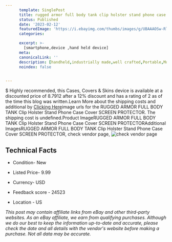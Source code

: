 ```yaml
---
      template: SinglePost
      title: rugged armor full body tank clip holster stand phone case cover screen protector
      status: Published
      date: '2023-02-12'
      featuredImage: 'https://i.ebayimg.com/thumbs/images/g/UBAAAOSw-Rlf89D5/s-l225.jpg'
      categories: 

      excerpt: >-
        [smartphone,device ,hand held device]
      meta:
      canonicalLink: ''
      description: [handheld,industrially made,well crafted,Portable,Mobile,Compact,Convenient,Lightweight,Maneuverable,Man-portable,Miniature,Carriable,Hand-held,Light,Holdable,Transportable,Mobile device,Pocket-sized,On-the-go,Wireless,Cordless,Compact size,Convenient size, smartphone,device ,hand held device]
      noindex: false

        
---
```

$
    Highly recommended, this Cases, Covers & Skins device is available at a discounted price of 8.7912 after a 12% discount and has a rating of 2 as of the time this blog was written.Learn More about the shipping costs and additional by [Clicking Here](https://www.ebay.com/itm/124515512292?hash=item1cfdb3efe4%3Ag%3AUBAAAOSw-Rlf89D5&mkevt=1&mkcid=1&mkrid=711-53200-19255-0&campid=%253CePNCampaignId%253E&customid=%253CreferenceId%253E&toolid=10049)image urls for the RUGGED ARMOR FULL BODY TANK Clip Holster Stand Phone Case Cover SCREEN PROTECTOR. The shipping cost is undefined.Product ImageRUGGED ARMOR FULL BODY TANK Clip Holster Stand Phone Case Cover SCREEN PROTECTORAdditional ImagesRUGGED ARMOR FULL BODY TANK Clip Holster Stand Phone Case Cover SCREEN PROTECTOR, check vendor page, ![check vendor page](https://origin-galleryplus.ebayimg.com/ws/web/124515512292_2_0_1/225x225.jpg,https://origin-galleryplus.ebayimg.com/ws/web/124515512292_3_0_1/225x225.jpg,https://origin-galleryplus.ebayimg.com/ws/web/124515512292_4_0_1/225x225.jpg,https://origin-galleryplus.ebayimg.com/ws/web/124515512292_5_0_1/225x225.jpg,https://origin-galleryplus.ebayimg.com/ws/web/124515512292_6_0_1/225x225.jpg,https://origin-galleryplus.ebayimg.com/ws/web/124515512292_7_0_1/225x225.jpg,https://origin-galleryplus.ebayimg.com/ws/web/124515512292_8_0_1/225x225.jpg,https://origin-galleryplus.ebayimg.com/ws/web/124515512292_9_0_1/225x225.jpg,https://origin-galleryplus.ebayimg.com/ws/web/124515512292_10_0_1/225x225.jpg,https://origin-galleryplus.ebayimg.com/ws/web/124515512292_11_0_1/225x225.jpg,https://origin-galleryplus.ebayimg.com/ws/web/124515512292_12_0_1/225x225.jpg)
    
    

 ## Technical Facts 



     
      

 - Condition- New 


      

 - Listed Price- 9.99 


      

 - Currency- USD 


      

 - Feedback score - 24523 


      

 - Location - US 


      
      

 *_This post may contain affiliate links from eBay and other third-party websites. As an eBay affiliate, we earn from qualifying purchases. Although we do our best to keep the information up-to-date and accurate, please check the date and all details with the vendor's website before making a purchase. Not all data may be accurate._*



    
    
    
    
    